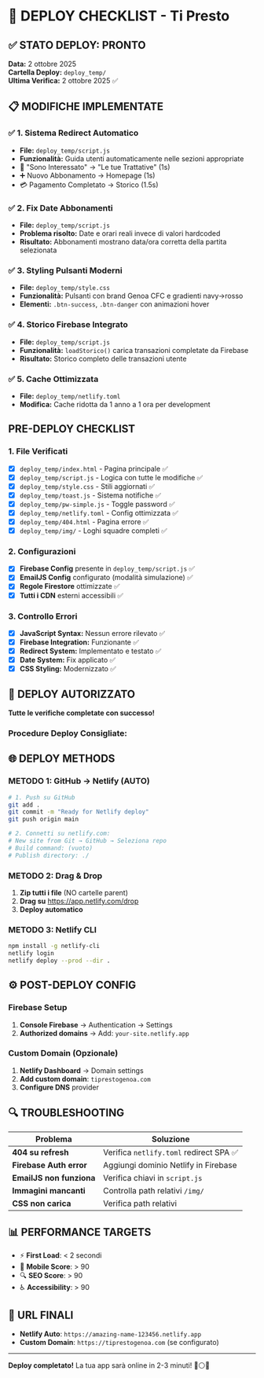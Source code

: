 # 🚀 DEPLOY CHECKLIST - Ti Presto

## ✅ **STATO DEPLOY: PRONTO** 
**Data:** 2 ottobre 2025  
**Cartella Deploy:** `deploy_temp/`  
**Ultima Verifica:** 2 ottobre 2025 ✅

## 📋 **MODIFICHE IMPLEMENTATE**

### **✅ 1. Sistema Redirect Automatico**
- **File:** `deploy_temp/script.js`
- **Funzionalità:** Guida utenti automaticamente nelle sezioni appropriate
- 📩 "Sono Interessato" → "Le tue Trattative" (1s)
- ➕ Nuovo Abbonamento → Homepage (1s) 
- 💳 Pagamento Completato → Storico (1.5s)

### **✅ 2. Fix Date Abbonamenti**
- **File:** `deploy_temp/script.js`
- **Problema risolto:** Date e orari reali invece di valori hardcoded
- **Risultato:** Abbonamenti mostrano data/ora corretta della partita selezionata

### **✅ 3. Styling Pulsanti Moderni**
- **File:** `deploy_temp/style.css` 
- **Funzionalità:** Pulsanti con brand Genoa CFC e gradienti navy→rosso
- **Elementi:** `.btn-success`, `.btn-danger` con animazioni hover

### **✅ 4. Storico Firebase Integrato**
- **File:** `deploy_temp/script.js`
- **Funzionalità:** `loadStorico()` carica transazioni completate da Firebase
- **Risultato:** Storico completo delle transazioni utente

### **✅ 5. Cache Ottimizzata**
- **File:** `deploy_temp/netlify.toml`
- **Modifica:** Cache ridotta da 1 anno a 1 ora per development

## **PRE-DEPLOY CHECKLIST**

### **1. File Verificati**
- [x] `deploy_temp/index.html` - Pagina principale ✅
- [x] `deploy_temp/script.js` - Logica con tutte le modifiche ✅
- [x] `deploy_temp/style.css` - Stili aggiornati ✅
- [x] `deploy_temp/toast.js` - Sistema notifiche ✅
- [x] `deploy_temp/pw-simple.js` - Toggle password ✅
- [x] `deploy_temp/netlify.toml` - Config ottimizzata ✅
- [x] `deploy_temp/404.html` - Pagina errore ✅
- [x] `deploy_temp/img/` - Loghi squadre completi ✅

### **2. Configurazioni**
- [x] **Firebase Config** presente in `deploy_temp/script.js` ✅
- [x] **EmailJS Config** configurato (modalità simulazione) ✅
- [x] **Regole Firestore** ottimizzate ✅
- [x] **Tutti i CDN** esterni accessibili ✅

### **3. Controllo Errori**
- [x] **JavaScript Syntax:** Nessun errore rilevato ✅
- [x] **Firebase Integration:** Funzionante ✅
- [x] **Redirect System:** Implementato e testato ✅
- [x] **Date System:** Fix applicato ✅
- [x] **CSS Styling:** Modernizzato ✅

## 🎯 **DEPLOY AUTORIZZATO**
**Tutte le verifiche completate con successo!** 

### **Procedure Deploy Consigliate:**

## 🌐 **DEPLOY METHODS**

### **METODO 1: GitHub → Netlify (AUTO)**
```bash
# 1. Push su GitHub
git add .
git commit -m "Ready for Netlify deploy"
git push origin main

# 2. Connetti su netlify.com:
# New site from Git → GitHub → Seleziona repo
# Build command: (vuoto)
# Publish directory: ./
```

### **METODO 2: Drag & Drop**
1. **Zip tutti i file** (NO cartelle parent)
2. **Drag su** https://app.netlify.com/drop
3. **Deploy automatico**

### **METODO 3: Netlify CLI**
```bash
npm install -g netlify-cli
netlify login
netlify deploy --prod --dir .
```

## ⚙️ **POST-DEPLOY CONFIG**

### **Firebase Setup**
1. **Console Firebase** → Authentication → Settings
2. **Authorized domains** → Add: `your-site.netlify.app`

### **Custom Domain** (Opzionale)
1. **Netlify Dashboard** → Domain settings
2. **Add custom domain**: `tiprestogenoa.com`
3. **Configure DNS** provider

## 🔍 **TROUBLESHOOTING**

| Problema | Soluzione |
|----------|-----------|
| **404 su refresh** | Verifica `netlify.toml` redirect SPA ✅ |
| **Firebase Auth error** | Aggiungi dominio Netlify in Firebase |
| **EmailJS non funziona** | Verifica chiavi in `script.js` |
| **Immagini mancanti** | Controlla path relativi `/img/` |
| **CSS non carica** | Verifica path relativi |

## 📊 **PERFORMANCE TARGETS**

- ⚡ **First Load**: < 2 secondi
- 📱 **Mobile Score**: > 90
- 🔍 **SEO Score**: > 90  
- ♿ **Accessibility**: > 90

## 🎯 **URL FINALI**

- **Netlify Auto**: `https://amazing-name-123456.netlify.app`
- **Custom Domain**: `https://tiprestogenoa.com` (se configurato)

---

**Deploy completato!** La tua app sarà online in 2-3 minuti! 🚀⚪🔴